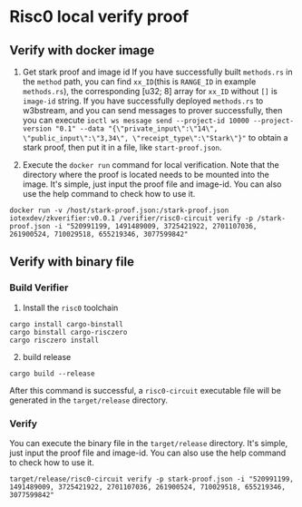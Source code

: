 Risc0 local verify proof
==================

## Verify with docker image
1. Get stark proof and image id
   If you have successfully built `methods.rs` in the `method` path, you can find `xx_ID`(this is `RANGE_ID` in example `methods.rs`), the corresponding [u32; 8] array for `xx_ID` without `[]` is `image-id` string.
   If you have successfully deployed `methods.rs` to w3bstream, and you can send messages to prover successfully, then you can execute `ioctl ws message send --project-id 10000 --project-version "0.1" --data "{\"private_input\":\"14\", \"public_input\":\"3,34\", \"receipt_type\":\"Stark\"}"` to obtain a stark proof, then put it in a file, like `start-proof.json`.

2. Execute the `docker run` command for local verification. Note that the directory where the proof is located needs to be mounted into the image.
   It's simple, just input the proof file and image-id. You can also use the help command to check how to use it.

```shell
docker run -v /host/stark-proof.json:/stark-proof.json iotexdev/zkverifier:v0.0.1 /verifier/risc0-circuit verify -p /stark-proof.json -i "520991199, 1491489009, 3725421922, 2701107036, 261900524, 710029518, 655219346, 3077599842"
```

## Verify with binary file
### Build Verifier
1. Install the `risc0` toolchain

``` shell
cargo install cargo-binstall
cargo binstall cargo-risczero
cargo risczero install
```

2. build release

``` shell
cargo build --release
```

After this command is successful, a `risc0-circuit` executable file will be generated in the `target/release` directory.

### Verify
You can execute the binary file in the `target/release` directory. It's simple, just input the proof file and image-id. You can also use the help command to check how to use it.

``` shell
target/release/risc0-circuit verify -p stark-proof.json -i "520991199, 1491489009, 3725421922, 2701107036, 261900524, 710029518, 655219346, 3077599842"
```

